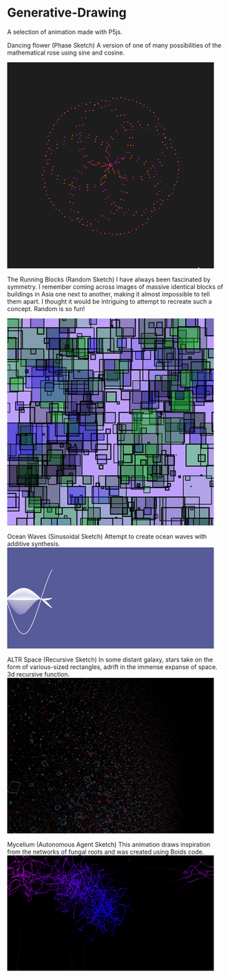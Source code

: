 # Generative-Drawing

A selection of animation made with P5js.

Dancing flower (Phase Sketch)
A version of one of many possibilities of the mathematical rose using sine and cosine.

![](https://github.com/gpols/Generative-Drawing/blob/0188bf397111e9d827821e76ec5427039312cf03/phase_sketch.gif)

The Running Blocks (Random Sketch)
I have always been fascinated by symmetry. I remember coming across images of massive identical blocks of buildings in Asia one next to another, making it almost impossible to tell them apart. I thought it would be intriguing to attempt to recreate such a concept.
Random is so fun!

![](https://github.com/gpols/Generative-Drawing/blob/e8fc57195786fade6053f0f43d8e5637368b3c89/images%3Agifs/random.gif)

Ocean Waves (Sinusoidal Sketch)
Attempt to create ocean waves with additive synthesis.
![](https://github.com/gpols/Generative-Drawing/blob/f0bf349e9b138afe903077c842232f6aab938417/images%3Agifs/sinusoidal.gif)

ALTR Space (Recursive Sketch)
In some distant galaxy, stars take on the form of various-sized rectangles, adrift in the immense expanse of space.
3d recursive function.
![](https://github.com/gpols/Generative-Drawing/blob/ccbbce6839d65c2d339fdff6b978ad61bc45fca3/images%3Agifs/recursive.png)

Mycelium (Autonomous Agent Sketch)
This animation draws inspiration from the networks of fungal roots and was created using Boids code.
![](https://github.com/gpols/Generative-Drawing/blob/c2b3749efb330332f6d6a434f6948953d7177ef2/images%3Agifs/autonomous_agent_gif.gif)










